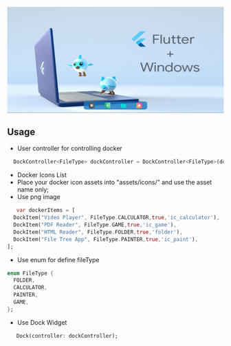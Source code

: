 
![Flutter docker](Screen1.PNG)


## Usage

* User controller for controlling docker
```dart
  DockController<FileType> dockController = DockController<FileType>(dockerItems, _onDockerItemClicked);
```

* Docker Icons List
* Place your docker icon assets into  "assets/icons/"  and use the asset name only;
* Use png image
```dart
   var dockerItems = [
  DockItem("Video Player", FileType.CALCULATOR,true,'ic_calculator'),
  DockItem("PDF Reader", FileType.GAME,true,'ic_game'),
  DockItem("HTML Reader", FileType.FOLDER,true,'folder'),
  DockItem("File Tree App", FileType.PAINTER,true,'ic_paint'),
];
```

* Use enum for define fileType
```dart
enum FileType {
  FOLDER,
  CALCULATOR,
  PAINTER,
  GAME,
};

```

* Use Dock Widget 
```dart
   Dock(controller: dockController);

```
